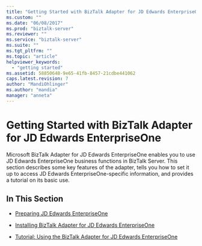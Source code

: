 ```yaml
---
title: "Getting Started with BizTalk Adapter for JD Edwards EnterpriseOne | Microsoft Docs"
ms.custom: ""
ms.date: "06/08/2017"
ms.prod: "biztalk-server"
ms.reviewer: ""
ms.service: "biztalk-server"
ms.suite: ""
ms.tgt_pltfrm: ""
ms.topic: "article"
helpviewer_keywords: 
  - "getting started"
ms.assetid: 58850648-9e65-41fb-8457-21cdbe441062
caps.latest.revision: 7
author: "MandiOhlinger"
ms.author: "mandia"
manager: "anneta"
---
```

# Getting Started with BizTalk Adapter for JD Edwards EnterpriseOne
Microsoft BizTalk Adapter for JD Edwards EnterpriseOne enables you to use JD Edwards EnterpriseOne business functions in BizTalk Server. This section describes some key features of the adapter, tells you how to set it up to access JD Edwards EnterpriseOne-specific information, and provides a tutorial on its basic use.  
  
## In This Section  
  
-   [Preparing JD Edwards EnterpriseOne](../core/preparing-jd-edwards-enterpriseone.md)  
  
-   [Installing BizTalk Adapter for JD Edwards EnterpriseOne](../core/installing-biztalk-adapter-for-jd-edwards-enterpriseone.md)  
  
-   [Tutorial: Using the BizTalk Adapter for JD Edwards EnterpriseOne](../core/tutorial-using-the-biztalk-adapter-for-jd-edwards-enterpriseone.md)